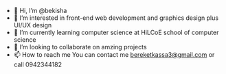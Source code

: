 - 👋 Hi, I’m @bekisha
- 👀 I’m interested in front-end web development and graphics design plus UI/UX design
- 🌱 I’m currently learning computer science at HiLCoE school of computer science
- 💞️ I’m looking to collaborate on amzing projects
- 📫 How to reach me You can contact me bereketkassa3@gmail.com or call 0942344182

<!---
bekisha/bekisha is a ✨ special ✨ repository because its `README.md` (this file) appears on your GitHub profile.
You can click the Preview link to take a look at your changes.
--->
